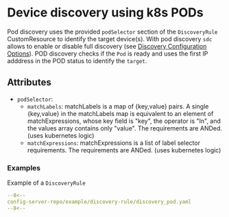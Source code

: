 # Device discovery using k8s PODs

Pod discovery uses the provided `podSelector` section of the `DiscoveryRule` CustomResource to identify the target device(s). With pod discovery `sdc` allows to enable or disable full discovery (see [Discovery Configuration Options](introduction.md#discovery-configuration-options)). POD discovery checks if the `Pod` is ready and uses the first IP adddress in the POD status to identify the `target`.

## Attributes

* `podSelector`:
    * `matchLabels`: matchLabels is a map of {key,value} pairs. A single {key,value} in the matchLabels map is equivalent to an element of matchExpressions, whose key field is "key", the operator is "In", and the values array contains only "value". The requirements are ANDed. (uses kubernetes logic)
    * `matchExpressions`: matchExpressions is a list of label selector requirements. The requirements are ANDed. (uses kubernetes logic)

### Examples

Example of a `DiscoveryRule`

```yaml
--8<--
config-server-repo/example/discovery-rule/discovery_pod.yaml
--8<--
```